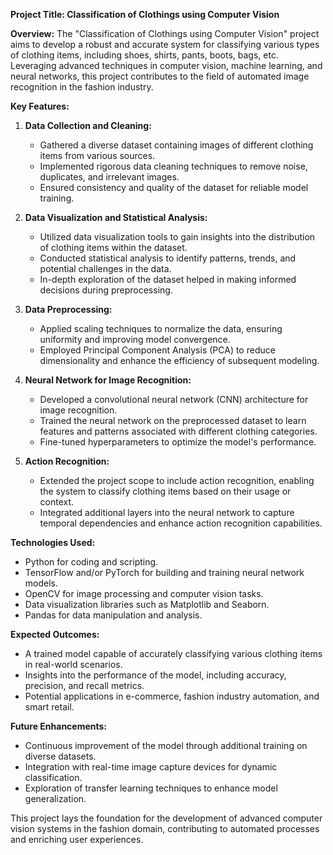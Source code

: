 

**Project Title: Classification of Clothings using Computer Vision**

**Overview:**
The "Classification of Clothings using Computer Vision" project aims to develop a robust and accurate system for classifying various types of clothing items, including shoes, shirts, pants, boots, bags, etc. Leveraging advanced techniques in computer vision, machine learning, and neural networks, this project contributes to the field of automated image recognition in the fashion industry.

**Key Features:**

1. **Data Collection and Cleaning:**
   - Gathered a diverse dataset containing images of different clothing items from various sources.
   - Implemented rigorous data cleaning techniques to remove noise, duplicates, and irrelevant images.
   - Ensured consistency and quality of the dataset for reliable model training.

2. **Data Visualization and Statistical Analysis:**
   - Utilized data visualization tools to gain insights into the distribution of clothing items within the dataset.
   - Conducted statistical analysis to identify patterns, trends, and potential challenges in the data.
   - In-depth exploration of the dataset helped in making informed decisions during preprocessing.

3. **Data Preprocessing:**
   - Applied scaling techniques to normalize the data, ensuring uniformity and improving model convergence.
   - Employed Principal Component Analysis (PCA) to reduce dimensionality and enhance the efficiency of subsequent modeling.

4. **Neural Network for Image Recognition:**
   - Developed a convolutional neural network (CNN) architecture for image recognition.
   - Trained the neural network on the preprocessed dataset to learn features and patterns associated with different clothing categories.
   - Fine-tuned hyperparameters to optimize the model's performance.

5. **Action Recognition:**
   - Extended the project scope to include action recognition, enabling the system to classify clothing items based on their usage or context.
   - Integrated additional layers into the neural network to capture temporal dependencies and enhance action recognition capabilities.

**Technologies Used:**
- Python for coding and scripting.
- TensorFlow and/or PyTorch for building and training neural network models.
- OpenCV for image processing and computer vision tasks.
- Data visualization libraries such as Matplotlib and Seaborn.
- Pandas for data manipulation and analysis.

**Expected Outcomes:**
- A trained model capable of accurately classifying various clothing items in real-world scenarios.
- Insights into the performance of the model, including accuracy, precision, and recall metrics.
- Potential applications in e-commerce, fashion industry automation, and smart retail.

**Future Enhancements:**
- Continuous improvement of the model through additional training on diverse datasets.
- Integration with real-time image capture devices for dynamic classification.
- Exploration of transfer learning techniques to enhance model generalization.

This project lays the foundation for the development of advanced computer vision systems in the fashion domain, contributing to automated processes and enriching user experiences.

